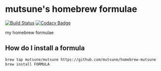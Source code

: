 # mutsune's homebrew formulae

[![Build Status](https://travis-ci.com/mutsune/homebrew-mutsune.svg?branch=master)](https://travis-ci.com/mutsune/homebrew-mutsune)
[![Codacy Badge](https://api.codacy.com/project/badge/Grade/8412ec3b117f4ef6a33ff3ae3ac57834)](https://app.codacy.com/app/mutsune/homebrew-mutsune?utm_source=github.com&utm_medium=referral&utm_content=mutsune/homebrew-mutsune&utm_campaign=Badge_Grade_Settings)

my homebrew formulae

## How do I install a formula

```sh
brew tap mutsune/mutsune https://github.com/mutsune/homebrew-mutsune
brew install FORMULA
```
